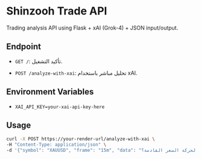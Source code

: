 # Shinzooh Trade API

Trading analysis API using Flask + xAI (Grok-4) + JSON input/output.

## Endpoint

- `GET /`: تأكيد التشغيل.

- `POST /analyze-with-xai`: تحليل مباشر باستخدام xAI.

## Environment Variables

- `XAI_API_KEY=your-xai-api-key-here`

## Usage

```bash
curl -X POST https://your-render-url/analyze-with-xai \
-H "Content-Type: application/json" \
-d '{"symbol": "XAUUSD", "frame": "15m", "data": "ما توقعك لحركة السعر القادمة؟"}'
